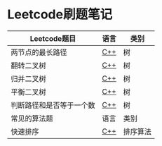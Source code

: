 # Leetcode刷题笔记
Leetcode题目 | 语言 | 类别
-|-|-
两节点的最长路径| [C++](https://github.com/happyhk/Leetcode/blob/master/Leetcode(c%2B%2B)/Diameter%20of%20Binary%20Tree%20(Easy).md)|树
翻转二叉树 | [C++](https://github.com/happyhk/Leetcode/blob/master/Leetcode(c%2B%2B)/Invert%20Binary%20Tree.md)|树
归并二叉树 | [C++](https://github.com/happyhk/Leetcode/blob/master/Leetcode(c%2B%2B)/Merge%20Two%20Binary%20Trees.md)|树
平衡二叉树 | [C++](https://github.com/happyhk/Leetcode/blob/master/Leetcode(c%2B%2B)/Balanced%20Binary%20Trees.md)|树
判断路径和是否等于一个数 | [C++](https://github.com/happyhk/Leetcode/blob/master/Leetcode(c%2B%2B)/Path%20Sum.md)|树
常见的算法题 | 语言 | 类别
快速排序| [C++](https://github.com/happyhk/Leetcode/blob/master/Leetcode(c%2B%2B)/%E5%BF%AB%E9%80%9F%E6%8E%92%E5%BA%8F%EF%BC%88C%2B%2B%EF%BC%89.md)| 排序算法


